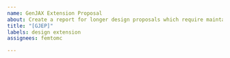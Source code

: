 ```yaml
---
name: GenJAX Extension Proposal
about: Create a report for longer design proposals which require maintainer feedback.
title: "[GJEP]"
labels: design extension
assignees: femtomc

---
```




